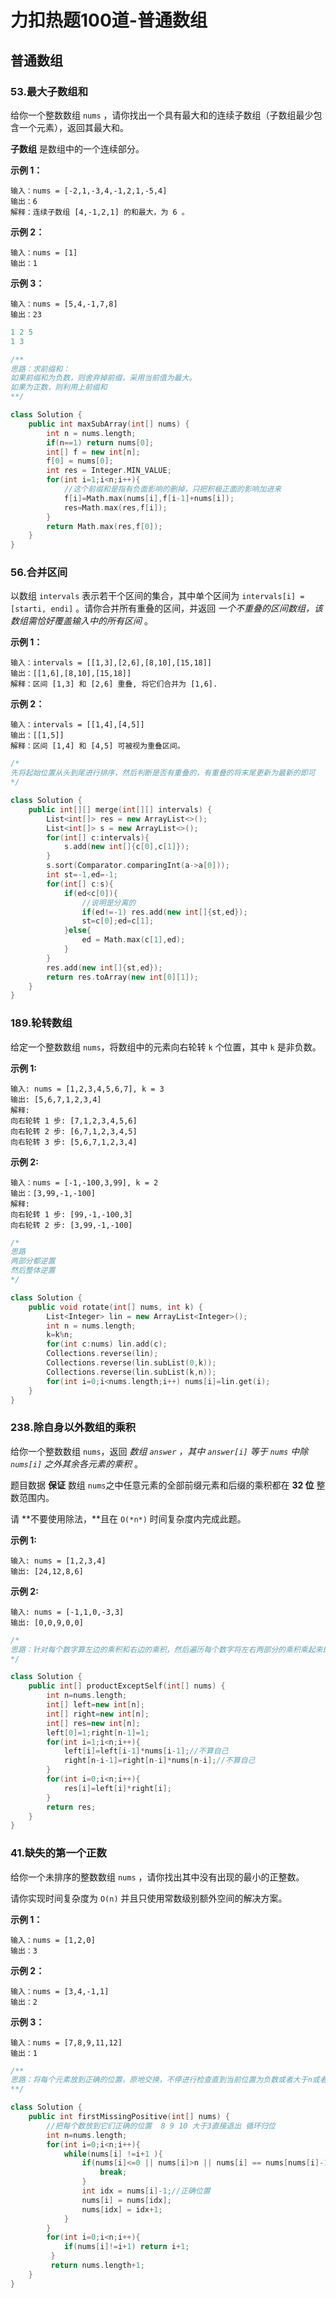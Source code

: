 # 力扣热题100道-普通数组

## 普通数组

### 53.最大子数组和

给你一个整数数组 `nums` ，请你找出一个具有最大和的连续子数组（子数组最少包含一个元素），返回其最大和。

**子数组** 是数组中的一个连续部分。

**示例 1：**

```
输入：nums = [-2,1,-3,4,-1,2,1,-5,4]
输出：6
解释：连续子数组 [4,-1,2,1] 的和最大，为 6 。
```

**示例 2：**

```
输入：nums = [1]
输出：1
```

**示例 3：**

```
输入：nums = [5,4,-1,7,8]
输出：23
```

~~~cpp
1 2 5
1 3
~~~

~~~cpp
/**
思路：求前缀和：
如果前缀和为负数，则舍弃掉前缀，采用当前值为最大。
如果为正数，则利用上前缀和
**/
~~~

~~~cpp
class Solution {
    public int maxSubArray(int[] nums) {
        int n = nums.length;
        if(n==1) return nums[0];
        int[] f = new int[n];
        f[0] = nums[0];
        int res = Integer.MIN_VALUE;
        for(int i=1;i<n;i++){
            //这个前缀和是指有负面影响的删掉，只把积极正面的影响加进来
            f[i]=Math.max(nums[i],f[i-1]+nums[i]);
            res=Math.max(res,f[i]);
        }
        return Math.max(res,f[0]);
    }
}
~~~

### 56.合并区间

以数组 `intervals` 表示若干个区间的集合，其中单个区间为 `intervals[i] = [starti, endi]` 。请你合并所有重叠的区间，并返回 *一个不重叠的区间数组，该数组需恰好覆盖输入中的所有区间* 。

**示例 1：**

```
输入：intervals = [[1,3],[2,6],[8,10],[15,18]]
输出：[[1,6],[8,10],[15,18]]
解释：区间 [1,3] 和 [2,6] 重叠, 将它们合并为 [1,6].
```

**示例 2：**

```
输入：intervals = [[1,4],[4,5]]
输出：[[1,5]]
解释：区间 [1,4] 和 [4,5] 可被视为重叠区间。
```

~~~cpp
/*
先将起始位置从头到尾进行排序，然后判断是否有重叠的，有重叠的将末尾更新为最新的即可
*/
~~~

~~~cpp
class Solution {
    public int[][] merge(int[][] intervals) {
        List<int[]> res = new ArrayList<>();
        List<int[]> s = new ArrayList<>();
        for(int[] c:intervals){
            s.add(new int[]{c[0],c[1]});
        }
        s.sort(Comparator.comparingInt(a->a[0]));
        int st=-1,ed=-1;
        for(int[] c:s){
            if(ed<c[0]){
                //说明是分离的
                if(ed!=-1) res.add(new int[]{st,ed});
                st=c[0];ed=c[1];
            }else{
                ed = Math.max(c[1],ed);
            }
        }
        res.add(new int[]{st,ed});
        return res.toArray(new int[0][1]);
    }
}
~~~

### 189.轮转数组

给定一个整数数组 `nums`，将数组中的元素向右轮转 `k` 个位置，其中 `k` 是非负数。

**示例 1:**

```
输入: nums = [1,2,3,4,5,6,7], k = 3
输出: [5,6,7,1,2,3,4]
解释:
向右轮转 1 步: [7,1,2,3,4,5,6]
向右轮转 2 步: [6,7,1,2,3,4,5]
向右轮转 3 步: [5,6,7,1,2,3,4]
```

**示例 2:**

```
输入：nums = [-1,-100,3,99], k = 2
输出：[3,99,-1,-100]
解释: 
向右轮转 1 步: [99,-1,-100,3]
向右轮转 2 步: [3,99,-1,-100]
```

~~~cpp
/*
思路 
两部分都逆置
然后整体逆置
*/
~~~

~~~cpp
class Solution {
    public void rotate(int[] nums, int k) {
        List<Integer> lin = new ArrayList<Integer>();
        int n = nums.length;
        k=k%n;
        for(int c:nums) lin.add(c);
        Collections.reverse(lin);
        Collections.reverse(lin.subList(0,k));
        Collections.reverse(lin.subList(k,n));
        for(int i=0;i<nums.length;i++) nums[i]=lin.get(i);
    }
}
~~~

### 238.除自身以外数组的乘积

给你一个整数数组 `nums`，返回 *数组 `answer` ，其中 `answer[i]` 等于 `nums` 中除 `nums[i]` 之外其余各元素的乘积* 。

题目数据 **保证** 数组 `nums`之中任意元素的全部前缀元素和后缀的乘积都在 **32 位** 整数范围内。

请 **不要使用除法，**且在 `O(*n*)` 时间复杂度内完成此题。

**示例 1:**

```
输入: nums = [1,2,3,4]
输出: [24,12,8,6]
```

**示例 2:**

```
输入: nums = [-1,1,0,-3,3]
输出: [0,0,9,0,0]
```

~~~cpp
/*
思路：针对每个数字算左边的乘积和右边的乘积，然后遍历每个数字将左右两部分的乘积乘起来即可
*/
~~~

~~~cpp
class Solution {
    public int[] productExceptSelf(int[] nums) {
        int n=nums.length;
        int[] left=new int[n];
        int[] right=new int[n];
        int[] res=new int[n];
        left[0]=1;right[n-1]=1;
        for(int i=1;i<n;i++){
            left[i]=left[i-1]*nums[i-1];//不算自己
            right[n-i-1]=right[n-i]*nums[n-i];//不算自己
        }
        for(int i=0;i<n;i++){
            res[i]=left[i]*right[i];
        }
        return res;
    }
}
~~~

### 41.缺失的第一个正数

给你一个未排序的整数数组 `nums` ，请你找出其中没有出现的最小的正整数。

请你实现时间复杂度为 `O(n)` 并且只使用常数级别额外空间的解决方案。

**示例 1：**

```
输入：nums = [1,2,0]
输出：3
```

**示例 2：**

```
输入：nums = [3,4,-1,1]
输出：2
```

**示例 3：**

```
输入：nums = [7,8,9,11,12]
输出：1
```

~~~cpp
/**
思路：将每个元素放到正确的位置，原地交换，不停进行检查直到当前位置为负数或者大于n或者已经放到正确位置才退出循环
**/
~~~

~~~cpp
class Solution {
    public int firstMissingPositive(int[] nums) {
        //把每个数放到它们正确的位置  8 9 10 大于3直接退出 循环归位
        int n=nums.length;
        for(int i=0;i<n;i++){
            while(nums[i] !=i+1 ){
                if(nums[i]<=0 || nums[i]>n || nums[i] == nums[nums[i]-1]){
                    break;                
                }
                int idx = nums[i]-1;//正确位置
                nums[i] = nums[idx];
                nums[idx] = idx+1;
            }
        }
        for(int i=0;i<n;i++){
            if(nums[i]!=i+1) return i+1;
         }
         return nums.length+1;
    }
}
~~~



